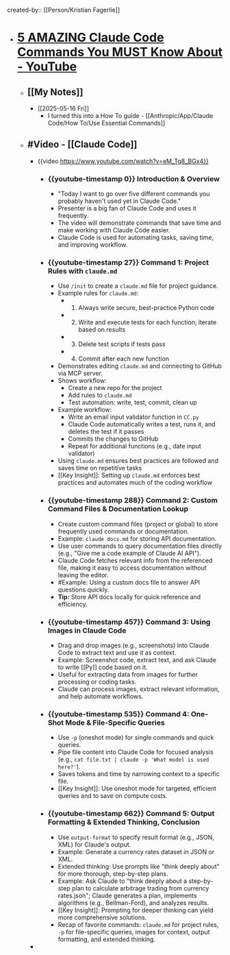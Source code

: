 created-by:: [[Person/Kristian Fagerlie]]

- # [5 AMAZING Claude Code Commands You MUST Know About - YouTube](https://www.youtube.com/watch?v=eM_Tg8_BGx4)
	- ## [[My Notes]]
		- [[2025-05-16 Fri]]
			- I turned this into a How To guide - [[Anthropic/App/Claude Code/How To/Use Essential Commands]]
	- ## #Video - [[Claude Code]]
		- {{video https://www.youtube.com/watch?v=eM_Tg8_BGx4}}
			- ### {{youtube-timestamp 0}} Introduction & Overview
				- "Today I want to go over five different commands you probably haven't used yet in Claude Code."
				- Presenter is a big fan of Claude Code and uses it frequently.
				- The video will demonstrate commands that save time and make working with Claude Code easier.
				- Claude Code is used for automating tasks, saving time, and improving workflow.
			- ### {{youtube-timestamp 27}} Command 1: Project Rules with `claude.md`
				- Use `/init` to create a `claude.md` file for project guidance.
				- Example rules for `claude.md`:
					- 1. Always write secure, best-practice Python code
					- 2. Write and execute tests for each function; iterate based on results
					- 3. Delete test scripts if tests pass
					- 4. Commit after each new function
				- Demonstrates editing `claude.md` and connecting to GitHub via MCP server.
				- Shows workflow:
					- Create a new repo for the project
					- Add rules to `claude.md`
					- Test automation: write, test, commit, clean up
				- Example workflow:
					- Write an email input validator function in `CC.py`
					- Claude Code automatically writes a test, runs it, and deletes the test if it passes
					- Commits the changes to GitHub
					- Repeat for additional functions (e.g., date input validator)
				- Using `claude.md` ensures best practices are followed and saves time on repetitive tasks
				- [[Key Insight]]: Setting up `claude.md` enforces best practices and automates much of the coding workflow
			- ### {{youtube-timestamp 288}} Command 2: Custom Command Files & Documentation Lookup
				- Create custom command files (project or global) to store frequently used commands or documentation.
				- Example: `claude docs.md` for storing API documentation.
				- Use user commands to query documentation files directly (e.g., "Give me a code example of Claude AI API").
				- Claude Code fetches relevant info from the referenced file, making it easy to access documentation without leaving the editor.
				- #Example: Using a custom docs file to answer API questions quickly.
				- **Tip:** Store API docs locally for quick reference and efficiency.
			- ### {{youtube-timestamp 457}} Command 3: Using Images in Claude Code
				- Drag and drop images (e.g., screenshots) into Claude Code to extract text and use it as context.
				- Example: Screenshot code, extract text, and ask Claude to write [[Py]] code based on it.
				- Useful for extracting data from images for further processing or coding tasks.
				- Claude can process images, extract relevant information, and help automate workflows.
			- ### {{youtube-timestamp 535}} Command 4: One-Shot Mode & File-Specific Queries
				- Use `-p` (oneshot mode) for single commands and quick queries.
				- Pipe file content into Claude Code for focused analysis (e.g., `cat file.txt | claude -p 'What model is used here?'`).
				- Saves tokens and time by narrowing context to a specific file.
				- [[Key Insight]]: Use oneshot mode for targeted, efficient queries and to save on compute costs.
			- ### {{youtube-timestamp 662}} Command 5: Output Formatting & Extended Thinking, Conclusion
				- Use `output-format` to specify result format (e.g., JSON, XML) for Claude's output.
				- Example: Generate a currency rates dataset in JSON or XML.
				- Extended thinking: Use prompts like "think deeply about" for more thorough, step-by-step plans.
				- Example: Ask Claude to "think deeply about a step-by-step plan to calculate arbitrage trading from currency rates.json"; Claude generates a plan, implements algorithms (e.g., Bellman-Ford), and analyzes results.
				- [[Key Insight]]: Prompting for deeper thinking can yield more comprehensive solutions.
				- Recap of favorite commands: `claude.md` for project rules, `-p` for file-specific queries, images for context, output formatting, and extended thinking.
		-